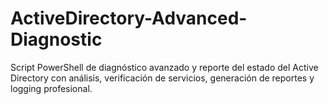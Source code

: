 # ActiveDirectory-Advanced-Diagnostic
Script PowerShell de diagnóstico avanzado y reporte del estado del Active Directory con análisis, verificación de servicios, generación de reportes y logging profesional.
